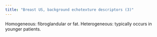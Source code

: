 ```yaml
---
title: "Breast US, background echotexture descriptors (3)"
---
```

Homogeneous: fibroglandular or fat. Heterogeneous: typically occurs in younger patients.

